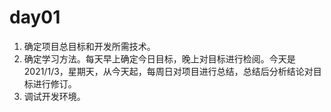 # day01
1. 确定项目总目标和开发所需技术。
2. 确定学习方法。每天早上确定今日目标，晚上对目标进行检阅。今天是2021/1/3，星期天，从今天起，每周日对项目进行总结，总结后分析结论对目标进行修订。
3. 调试开发环境。